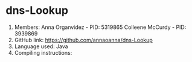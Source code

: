 # dns-Lookup
1. Members:
  Anna Organvidez - PID: 5319865
  Colleene McCurdy - PID: 3939869
2. GitHub link: https://github.com/annaoanna/dns-Lookup
3. Language used: Java
4. Compiling instructions:

